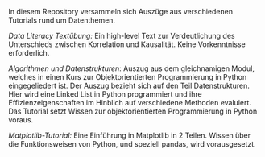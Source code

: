 In diesem Repository versammeln sich Auszüge aus verschiedenen Tutorials rund um Datenthemen.  

*Data Literacy Textübung:* Ein high-level Text zur Verdeutlichung des Unterschieds zwischen Korrelation und Kausalität. Keine Vorkenntnisse erforderlich.

*Algorithmen und Datenstrukturen*: Auszug aus dem gleichnamigen Modul, welches in einen Kurs zur Objektorientierten Programmierung in Python eingegeliedert ist. Der Auszug bezieht sich auf den Teil Datenstrukturen. Hier wird eine Linked List in Python programmiert und ihre Effizienzeigenschaften im Hinblich auf verschiedene Methoden evaluiert. 
Das Tutorial setzt Wissen zur objektorientierten Programmierung in Python voraus. 

*Matplotlib-Tutorial:* Eine Einführung in Matplotlib in 2 Teilen. Wissen über die Funktionsweisen von Python, und speziell pandas, wird vorausgesetzt. 
